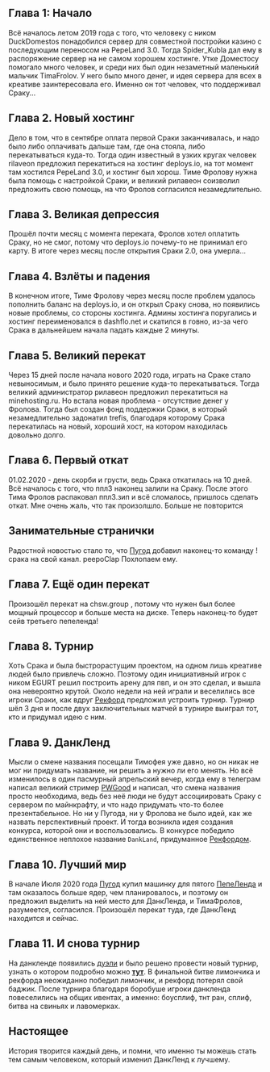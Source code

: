 ## Глава 1: Начало
Всё началось летом 2019 года с того, что человеку с ником DuckDomestos понадобился сервер для совместной постройки казино с последующим переносом на PepeLand 3.0. Тогда Spider_Kubla дал ему в распоряжение сервер на не самом хорошем хостинге. Утке Доместосу помогало много человек, и среди них был один незаметный маленький мальчик TimaFrolov. У него было много денег, и идея сервера для всех в креативе заинтересовала его. Именно он тот человек, что поддерживал Сраку...
## Глава 2. Новый хостинг
Дело в том, что в сентябре оплата первой Сраки заканчивалась, и надо было либо оплачивать дальше там, где она стояла, либо перекатываться куда-то. Тогда один известный в узких кругах человек rilaveon предложил перекатиться на хостинг deploys.io, на тот момент там хостился PepeLand 3.0, и хостинг был хорош. Тиме Фролову нужна была помощь с настройкой Сраки, и великий рилавеон соизволил предложить свою помощь, на что Фролов согласился незамедлительно.
## Глава 3. Великая депрессия
Прошёл почти месяц с момента переката, Фролов хотел оплатить Сраку, но не смог, потому что deploys.io почему-то не принимал его карту. В итоге через месяц после открытия Сраки 2.0, она умерла...
## Глава 4. Взлёты и падения
В конечном итоге, Тиме Фролову через месяц после проблем удалось пополнить баланс на deploys.io, и он открыл Сраку снова, но появились новые проблемы, со стороны хостинга. Админы хостинга поругались и хостинг переименовался в dashflo.net и скатился в говно, из-за чего Срака в дальнейшем начала падать каждые 2 минуты.
## Глава 5. Великий перекат
Через 15 дней после начала нового 2020 года, играть на Сраке стало невыносимым, и было принято решение куда-то перекатываться. Тогда великий администратор рилавеон предложил перекатиться на minehosting.ru. Но встала новая проблема - отсутствие денег у Фролова. Тогда был создан фонд поддержки Сраки, в который незамедлительно задонатил trefis, благодаря которому Срака перекатилась на новый, хороший хост, на котором находилась довольно долго.
## Глава 6. Первый откат
01.02.2020 - день скорби и грусти, ведь Срака откатилась на 10 дней. Всё началось с того, что ппл3 наконец залили на Сраку. После этого Тима Фролов распаковал ппл3.зип и всё сломалось, пришлось сделать откат. Мне очень жаль, что так произолшло. Больше не повторится
## Занимательные странички
Радостной новостью стало то, что [Пугод](https://twitch.tv/pwgood) добавил наконец-то команду !срака на свой канал. peepoClap Похлопаем ему.
## Глава 7. Ещё один перекат
Произошёл перекат на chsw.group , потому что нужен был более мощный процессор и больше места на диске. Теперь наконец-то будет сейв третьего пепеленда!
## Глава 8. Турнир
Хоть Срака и была быстрорастущим проектом, на одном лишь креативе людей было привлечь сложно. Поэтому один инициативный игрок с ником EGURT решил построить арену для пвп, и он это сделал, и вышла она невероятно крутой. Около недели на ней играли и веселились все игроки Сраки, как вдруг [Рекфорд](https://twitch.tv/rekford) предложил устроить турнир. Турнир шёл 3 дня и после двух заключительных матчей в турнире выиграл тот, кто и придумал идею с ним.
## Глава 9. ДанкЛенд
Мысли о смене названия посещали Тимофея уже давно, но он никак не мог ни придумать название, ни решить а нужно ли его менять. Но всё изменилось в один пасмурный апрельский вечер, когда ему в телеграм написал великий стример [PWGood](https://twitch.tv/pwgood) и написал, что смена названия просто необходима, ведь без неё люди не будут ассоциировать Сраку с сервером по майнкрафту, и что надо придумать что-то более презентабельное. Но ни у Пугода, ни у Фролова не было идей, как же назвать перспективный проект. И тогда возникла идея создания конкурса, которой они и воспользовались. В конкурсе победило единственное неплохое название `DankLand`, придуманное [Рекфордом](https://twitch.tv/rekford).
## Глава 10. Лучший мир
В начале Июля 2020 года [Пугод](https://twitch.tv/pwgood) купил машинку для пятого [ПепеЛенда](https://pepeland.club) и там оказалось больше ядер, чем планировалось, и поэтому он предложил выделить на ней место для ДанкЛенда, и ТимаФролов, разумеется, согласился. Произошёл перекат туда, где ДанкЛенд находится и сейчас.
## Глава 11. И снова турнир
На данкленде появились [дуэли](https://dankland.club/duels) и было решено провести новый турнир, узнать о котором подробно можно **[тут](https://dankland.club/events/tournament)**. В финальной битве лимончика и рекфорда неожиданно победил лимончик, и рекфорд потерял свой баджик.
После турнира благодаря боробуше игроки данкленда повеселились на общих ивентах, а именно: боусплиф, тнт ран, сплиф, битва на свиньях и лавомерках. 
## Настоящее
История творится каждый день, и помни, что именно ты можешь стать тем самым человеком, который изменил ДанкЛенд к лучшему.
